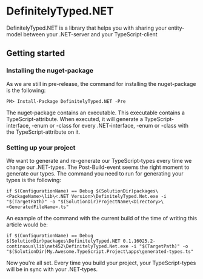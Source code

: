 # DefinitelyTyped.NET

DefinitelyTyped.NET is a library that helps you with sharing your entity-model between your .NET-server and your TypeScript-client

## Getting started
### Installing the nuget-package
As we are still in pre-release, the command for installing the nuget-package is the following:
```
PM> Install-Package DefinitelyTyped.NET -Pre
```
The nuget-package contains an executable. This executable contains a TypeScript-attribute. When executed, it will generate a TypeScript-interface, -enum or -class for every .NET-interface, -enum or -class with the TypeScript-attribute on it.

### Setting up your project
We want to generate and re-generate our TypeScript-types every time we change our .NET-types. 
The Post-Build-event seems the right moment to generate our types. The command you need to run for generating your types is the following:
```
if $(ConfigurationName) == Debug $(SolutionDir)packages\<PackageName>\lib\<.NET Version>\DefinitelyTyped.Net.exe -i "$(TargetPath)" -o "$(SolutionDir)ProjectName\<Directory>\<GeneratedFileName>.ts"
```
An example of the command with the current build of the time of writing this article would be:
```
if $(ConfigurationName) == Debug $(SolutionDir)packages\DefinitelyTyped.NET 0.1.16025.2-continuous\lib\net452\DefinitelyTyped.Net.exe -i "$(TargetPath)" -o "$(SolutionDir)My.Awesome.TypeScript.Project\apps\generated-types.ts"
```
Now you're all set. Every time you build your project, your TypeScript-types will be in sync with your .NET-types.